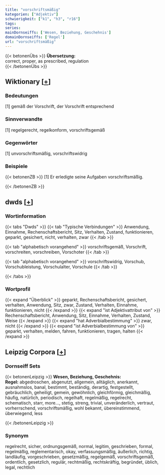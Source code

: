```yaml
---
title: "vorschriftsmäßig"
kategorien: ["Adjektiv"]
schwierigkeit: ["k1", "h3", "r16"]
tags:
series:
mainDornseiffs: ['Wesen, Beziehung, Geschehnis']
domainDornseiffs: ['Regel']
url: "vorschriftsmäßig"
---
```


{{< betonenÜbs >}}
**Übersetzung:**  
correct, proper, as prescribed, regulation  
{{< /betonenÜbs >}}

## Wiktionary [[+](https://de.wiktionary.org/wiki/vorschriftsmäßig)]

### Bedeutungen
[1] gemäß der Vorschrift, der Vorschrift entsprechend  

### Sinnverwandte
[1] regelgerecht, regelkonform, vorschriftsgemäß  

### Gegenwörter
[1] unvorschriftsmäßig, vorschriftswidrig  

### Beispiele
{{< betonenZB >}}
[1] Er erledigte seine Aufgaben vorschriftsmäßig.  

{{< /betonenZB >}}


## dwds [[+](https://www.dwds.de/wb/vorschriftsmäßig)]

### Wortinformation
{{< tabs "Dwds" >}}
{{< tab "Typische Verbindungen" >}}
Anwendung, Einnahme, Rechenschaftsbericht, Sitz, Verhalten, Zustand, funktionieren, geparkt, gesichert, nicht, verhalten, zwar
{{< /tab >}}

{{< tab "alphabetisch vorangehend" >}}
vorschriftsgemäß, Vorschrift, vorschreiten, vorschreiben, Vorschoter
{{< /tab >}}

{{< tab "alphabetisch vorangehend" >}}
vorschriftswidrig, Vorschub, Vorschubleistung, Vorschulalter, Vorschule
{{< /tab >}}

{{< /tabs >}}

### Wortprofil
{{< expand "Überblick" >}} geparkt, Rechenschaftsbericht, gesichert, verhalten, Anwendung, Sitz, zwar, Zustand, Verhalten, Einnahme, funktionieren, nicht {{< /expand >}}
{{< expand "ist Adjektivattribut von" >}} Rechenschaftsbericht, Anwendung, Sitz, Einnahme, Verhalten, Zustand, Weise {{< /expand >}}
{{< expand "hat Adverbialbestimmung" >}} zwar, nicht {{< /expand >}}
{{< expand "ist Adverbialbestimmung von" >}} geparkt, verhalten, melden, fahren, funktionieren, tragen, halten {{< /expand >}}

## Leipzig Corpora [[+](https://corpora.uni-leipzig.de/en/res?word=vorschriftsmäßig&corpusId=deu_newscrawl-public_2018)]

### Dornseiff Sets
{{< betonenLeipzig >}}
**Wesen, Beziehung, Geschehnis:**  
**Regel:** abgedroschen, abgenutzt, allgemein, alltäglich, anerkannt, ausnahmslos, banal, bestimmt, beständig, derartig, festgestellt, gebräuchlich, geheiligt, gemein, gewöhnlich, gleichförmig, gleichmäßig, häufig, natürlich, periodisch, regelhaft, regelmäßig, regelrecht, schematisch, starr, more..., stetig, streng, trivial, unveränderlich, vertraut, vorherrschend, vorschriftsmäßig, wohl bekannt, übereinstimmend, überwiegend, less  

{{< /betonenLeipzig >}}

### Synonym
regelrecht, sicher, ordnungsgemäß, normal, legitim, geschrieben, formal, regelmäßig, reglementarisch, okay, verfassungsmäßig, äußerlich, richtig, landläufig, vorgeschrieben, gesetzmäßig, regelgemäß, vorschriftsgemäß, ordentlich, gesetzlich, regulär, rechtmäßig, rechtskräftig, begründet, üblich, legal, rechtlich

